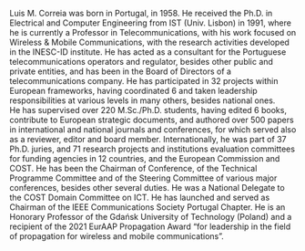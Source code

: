 Luis M. Correia was born in Portugal, in 1958.  He received the Ph.D. in Electrical and Computer Engineering from IST (Univ. Lisbon)
in 1991, where he is currently a Professor in Telecommunications, with his work focused on Wireless & Mobile Communications, 
with the research activities developed in the INESC-ID institute. 
He has acted as a consultant for the Portuguese telecommunications operators and regulator, besides other public and private entities,
and has been in the Board of Directors of a telecommunications company.
He has participated in 32 projects within European frameworks, having coordinated 6 and taken leadership responsibilities at various levels in many others, besides national ones.  
He has supervised over 220 M.Sc./Ph.D. students, having edited 6 books, contribute to European strategic documents,
and authored over 500 papers in international and national journals and conferences,
for which served also as a reviewer, editor and board member. 
Internationally, he was part of 37 Ph.D. juries, and 71 research projects and institutions evaluation committees
for funding agencies in 12 countries, and the European Commission and COST. He has been the Chairman of Conference, of the 
Technical Programme Committee and of the Steering Committee of various major conferences, besides other several duties.
He was a National Delegate to the COST Domain Committee on ICT.
He has launched and served as Chairman of the IEEE Communications Society Portugal Chapter. 
He is an Honorary Professor of the Gdańsk University of Technology (Poland) and a recipient of the 2021 EurAAP Propagation Award 
“for leadership in the field of propagation for wireless and mobile communications”.
